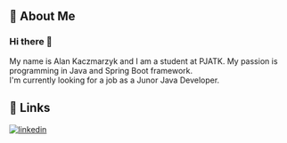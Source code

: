 
## 🚀 About Me

### Hi there 👋 
My name is Alan Kaczmarzyk and I am a student at PJATK. My passion is programming in Java and Spring Boot framework.
<br>
I'm currently looking for a job as a Junor Java Developer.
<br>
## 🔗 Links
[![linkedin](https://img.shields.io/badge/linkedin-0A66C2?style=for-the-badge&logo=linkedin&logoColor=white)](https://www.linkedin.com/in/alan-kaczmarzyk/)
